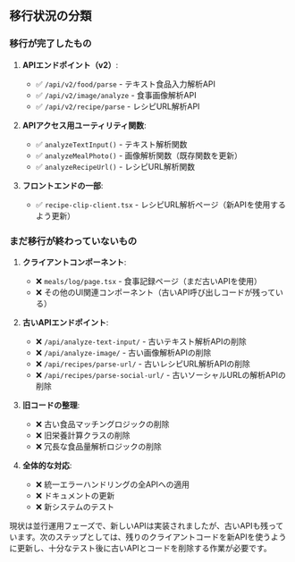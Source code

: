 
## 移行状況の分類

### 移行が完了したもの

1. **APIエンドポイント（v2）**:
   - ✅ `/api/v2/food/parse` - テキスト食品入力解析API
   - ✅ `/api/v2/image/analyze` - 食事画像解析API
   - ✅ `/api/v2/recipe/parse` - レシピURL解析API

2. **APIアクセス用ユーティリティ関数**:
   - ✅ `analyzeTextInput()` - テキスト解析関数
   - ✅ `analyzeMealPhoto()` - 画像解析関数（既存関数を更新）
   - ✅ `analyzeRecipeUrl()` - レシピURL解析関数

3. **フロントエンドの一部**:
   - ✅ `recipe-clip-client.tsx` - レシピURL解析ページ（新APIを使用するよう更新）

### まだ移行が終わっていないもの

1. **クライアントコンポーネント**:
   - ❌ `meals/log/page.tsx` - 食事記録ページ（まだ古いAPIを使用）
   - ❌ その他のUI関連コンポーネント（古いAPI呼び出しコードが残っている）

2. **古いAPIエンドポイント**:
   - ❌ `/api/analyze-text-input/` - 古いテキスト解析APIの削除
   - ❌ `/api/analyze-image/` - 古い画像解析APIの削除
   - ❌ `/api/recipes/parse-url/` - 古いレシピURL解析APIの削除
   - ❌ `/api/recipes/parse-social-url/` - 古いソーシャルURLの解析APIの削除

3. **旧コードの整理**:
   - ❌ 古い食品マッチングロジックの削除
   - ❌ 旧栄養計算クラスの削除
   - ❌ 冗長な食品量解析ロジックの削除

4. **全体的な対応**:
   - ❌ 統一エラーハンドリングの全APIへの適用
   - ❌ ドキュメントの更新
   - ❌ 新システムのテスト

現状は並行運用フェーズで、新しいAPIは実装されましたが、古いAPIも残っています。次のステップとしては、残りのクライアントコードを新APIを使うように更新し、十分なテスト後に古いAPIとコードを削除する作業が必要です。
